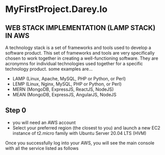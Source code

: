 #  MyFirstProject.Darey.Io

## WEB STACK IMPLEMENTATION (LAMP STACK) IN AWS
A technology stack is a set of frameworks and tools used to develop a software product. This set of frameworks and tools are very specifically chosen to work together in creating a well-functioning software. They are acronymns for individual technologies used together for a specific technology product. some examples are…

* LAMP (Linux, Apache, MySQL, PHP or Python, or Perl)
* LEMP (Linux, Nginx, MySQL, PHP or Python, or Perl)
* MERN (MongoDB, ExpressJS, ReactJS, NodeJS)
* MEAN (MongoDB, ExpressJS, AngularJS, NodeJS

## Step 0 
* you will need an AWS account 
* Select your preferred region (the closest to you) and launch a new EC2 instance of t2.micro family with Ubuntu Server 20.04 LTS (HVM)

Once you successfully log into your AWS, you will see the main console with all the service listed as follows
